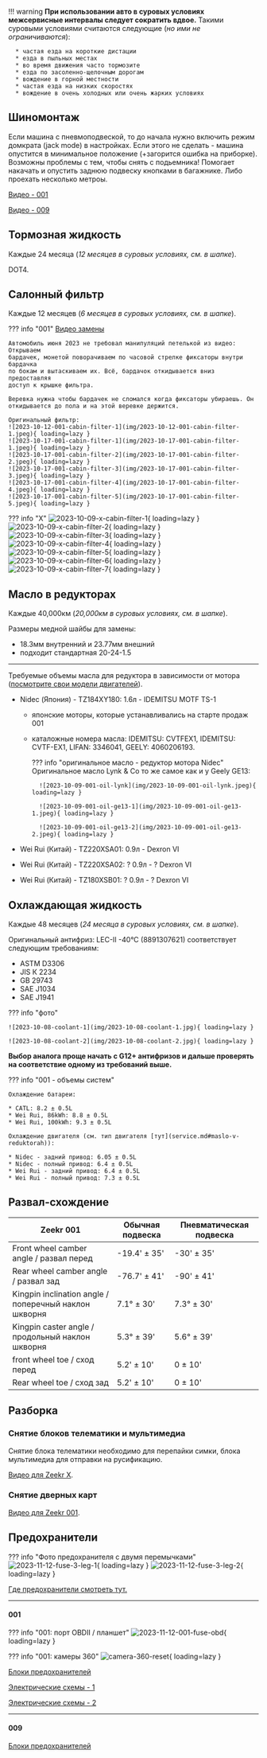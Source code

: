 
!!! warning
    **При использовании авто в суровых условиях межсервисные интервалы следует
    сократить вдвое.** Такими суровыми условиями считаются следующие (*но ими
    не ограничиваются*):

      * частая езда на короткие дистации
      * езда в пыльных местах
      * во время движения часто тормозите
      * езда по засоленно-щелочным дорогам
      * вождение в горной местности
      * частая езда на низких скоростях
      * вождение в очень холодных или очень жарких условиях

## Шиномонтаж

Если машина с пневмоподвеской, то до начала нужно включить режим домкрата (jack
mode) в настройках. 
Если этого не сделать - машина опустится в минимальное положение (+загорится ошибка на приборке). Возможны проблемы с тем, чтобы снять с подьемника! Помогает накачать и опустить заднюю подвеску кнопками в багажнике. Либо проехать несколько метроы. 

[Видео - 001](https://t.me/zeekrclub/129579/258183)

[Видео - 009](https://t.me/zeekrclub/158198/332844)

## Тормозная жидкость

Каждые 24 месяца (*12 месяцев в суровых условиях, см. в шапке*).

DOT4.


## Салонный фильтр

Каждые 12 месяцев (*6 месяцев в суровых условиях, см. в шапке*).

??? info "001"
    [Видео замены](https://t.me/zeekrclub/129579/181213)

    Автомобиль июня 2023 не требовал манипуляций петелькой из видео: Открываем
    бардачек, монетой поворачиваем по часовой стрелке фиксаторы внутри бардачка
    по бокам и вытаскиваем их. Всё, бардачок откидывается вниз предоставляя
    доступ к крышке фильтра.

    Веревка нужна чтобы бардачек не сломался когда фиксаторы убираешь. Он
    откидывается до пола и на этой веревке держится.

    Оригинальный фильтр:
    ![2023-10-12-001-cabin-filter-1](img/2023-10-12-001-cabin-filter-1.jpeg){ loading=lazy }
    ![2023-10-17-001-cabin-filter-1](img/2023-10-17-001-cabin-filter-1.jpeg){ loading=lazy }
    ![2023-10-17-001-cabin-filter-2](img/2023-10-17-001-cabin-filter-2.jpeg){ loading=lazy }
    ![2023-10-17-001-cabin-filter-3](img/2023-10-17-001-cabin-filter-3.jpeg){ loading=lazy }
    ![2023-10-17-001-cabin-filter-4](img/2023-10-17-001-cabin-filter-4.jpeg){ loading=lazy }
    ![2023-10-17-001-cabin-filter-5](img/2023-10-17-001-cabin-filter-5.jpeg){ loading=lazy }


??? info "X"
    ![2023-10-09-x-cabin-filter-1](img/2023-10-09-x-cabin-filter-1.jpeg){ loading=lazy }
    ![2023-10-09-x-cabin-filter-2](img/2023-10-09-x-cabin-filter-2.jpeg){ loading=lazy }
    ![2023-10-09-x-cabin-filter-3](img/2023-10-09-x-cabin-filter-3.jpeg){ loading=lazy }
    ![2023-10-09-x-cabin-filter-4](img/2023-10-09-x-cabin-filter-4.jpeg){ loading=lazy }
    ![2023-10-09-x-cabin-filter-5](img/2023-10-09-x-cabin-filter-5.jpeg){ loading=lazy }
    ![2023-10-09-x-cabin-filter-6](img/2023-10-09-x-cabin-filter-6.jpeg){ loading=lazy }
    ![2023-10-09-x-cabin-filter-7](img/2023-10-09-x-cabin-filter-7.jpeg){ loading=lazy }



## Масло в редукторах

Каждые 40,000км (*20,000км в суровых условиях, см. в шапке*).

Размеры медной шайбы для замены:

* 18.3мм внутренний и 23.77мм внешний
* подходит стандартная 20-24-1.5

---

Требуемые объемы масла для редуктора в зависимости от мотора ([посмотрите свои
модели двигателей](FAQ.md#gde-posmotret-nomera-modeli-dvigateley-)).

* Nidec (Япония) - TZ184XY180: 1.6л - IDEMITSU MOTF TS-1

    * японские моторы, которые устанавливались на старте продаж 001
    * каталожные номера масла: IDEMITSU: CVTFEX1, IDEMITSU: CVTF-EX1, LIFAN:
      3346041, GEELY: 4060206193.

        ??? info "оригинальное масло - редуктор мотора Nidec"
            Оригинальное масло Lynk & Co то же самое как и у Geely GE13:

            ![2023-10-09-001-oil-lynk](img/2023-10-09-001-oil-lynk.jpeg){ loading=lazy }

            ![2023-10-09-001-oil-ge13-1](img/2023-10-09-001-oil-ge13-1.jpeg){ loading=lazy }

            ![2023-10-09-001-oil-ge13-2](img/2023-10-09-001-oil-ge13-2.jpeg){ loading=lazy }

* Wei Rui (Китай) - TZ220XSA01: 0.9л - Dexron VI
* Wei Rui (Китай) - TZ220XSA02: ? 0.9л - ? Dexron VI
* Wei Rui (Китай) - TZ180XSB01: ? 0.9л - ? Dexron VI



## Охлаждающая жидкость

Каждые 48 месяцев (*24 месяца в суровых условиях, см. в шапке*).

Оригинальный антифриз: LEC-II -40°C (8891307621) соответствует следующим
требованиям:

* ASTM D3306
* JIS К 2234
* GB 29743
* SAE J1034
* SAE J1941


??? info "фото"

    ![2023-10-08-coolant-1](img/2023-10-08-coolant-1.jpg){ loading=lazy }

    ![2023-10-08-coolant-2](img/2023-10-08-coolant-2.jpg){ loading=lazy }

**Выбор аналога проще начать с G12+ антифризов и дальше проверять на соответствие
одному из требований выше.**

??? info "001 - объемы систем"

    Охлаждение батареи:

    * CATL: 8.2 ± 0.5L
    * Wei Rui, 86kWh: 8.8 ± 0.5L
    * Wei Rui, 100kWh: 9.3 ± 0.5L

    Охлаждение двигателя (см. тип двигателя [тут](service.md#maslo-v-reduktorah)):

    * Nidec - задний привод: 6.05 ± 0.5L
    * Nidec - полный привод: 6.4 ± 0.5L
    * Wei Rui - задний привод: 6.4 ± 0.5L
    * Wei Rui - полный привод: 7.3 ± 0.5L


## Развал-схождение

| Zeekr 001                                             | Обычная подвеска  | Пневматическая подвеска |
| ----------------------------------------------------- | ----------------- | ----------------------- |
| Front wheel camber angle / развал перед               | -19.4' ± 35'      | -30' ± 35'              |
| Rear wheel camber angle / развал зад                  | -76.7' ± 41'      | -90' ± 41'              |
| Kingpin inclination angle / поперечный наклон шкворня | 7.1° ± 30'        | 7.3° ± 30'              |
| Kingpin caster angle / продольный наклон шкворня      | 5.3° ± 39'        | 5.6° ± 39'              |
| front wheel toe / сход перед                          | 5.2' ± 10'        | 0 ± 10'                 |
| Rear wheel toe / сход зад                             | 5.2' ± 10'        | 0 ± 10'                 |


## Разборка

### Cнятие блоков телематики и мультимедиа

Снятие блока телематики необходимо для перепайки симки, блока мультимедиа для
отправки на русификацию.

[Видео для Zeekr X](https://youtu.be/NZMWxBsn06w?si=Q3AucKN25ORQFN1a).

### Снятие дверных карт

[Видео для Zeekr 001](https://youtu.be/Vq7qfQwOVvg?si=H77TDMJ8ndbtE6h3).


## Предохранители

??? info "Фото предохранителя с двумя перемычками"
    ![2023-11-12-fuse-3-leg-1](img/2023-11-12-fuse-3-leg-1.jpeg){ loading=lazy }
    ![2023-11-12-fuse-3-leg-2](img/2023-11-12-fuse-3-leg-2.jpeg){ loading=lazy }

[Где предохранители смотреть тут.](FAQ.md#gde-predohraniteli-)

----

#### 001

??? info "001: порт OBDII / планшет"
    ![2023-11-12-001-fuse-obd](img/2023-11-12-001-fuse-obd.jpeg){ loading=lazy }

??? info "001: камеры 360"
    ![camera-360-reset](img/2023-10-09-001-camera-360-reset.png){ loading=lazy }

[Блоки предохранителей](https://t.me/zeekrclub/158198/330350)

[Электрические схемы - 1](https://t.me/zeekrclub/158198/331944)

[Электрические схемы - 2](https://t.me/zeekrclub/158198/332108)

----

#### 009

[Блоки предохранителей](https://t.me/zeekrclub/158198/272399)
